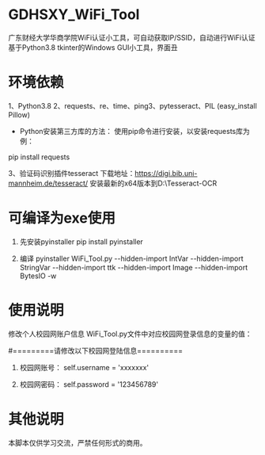 # GDHSXY_WiFi_Tool
广东财经大学华商学院WiFi认证小工具，可自动获取IP/SSID，自动进行WiFi认证
基于Python3.8 tkinter的Windows GUI小工具，界面丑

# 环境依赖
1、Python3.8
2、requests、re、time、ping3、pytesseract、PIL (easy_install Pillow)

* Python安装第三方库的方法：
使用pip命令进行安装，以安装requests库为例：

pip install requests

3、验证码识别插件tesseract
下载地址：https://digi.bib.uni-mannheim.de/tesseract/
安装最新的x64版本到D:\Tesseract-OCR

# 可编译为exe使用
1. 先安装pyinstaller
pip install pyinstaller

2. 编译
pyinstaller WiFi_Tool.py --hidden-import IntVar --hidden-import StringVar --hidden-import ttk --hidden-import Image --hidden-import BytesIO -w


# 使用说明
修改个人校园网账户信息
WiFi_Tool.py文件中对应校园网登录信息的变量的值：

#=========请修改以下校园网登陆信息==========
1. 校园网账号：
self.username = 'xxxxxxx'

2. 校园网密码：
self.password = '123456789'


# 其他说明
本脚本仅供学习交流，严禁任何形式的商用。
